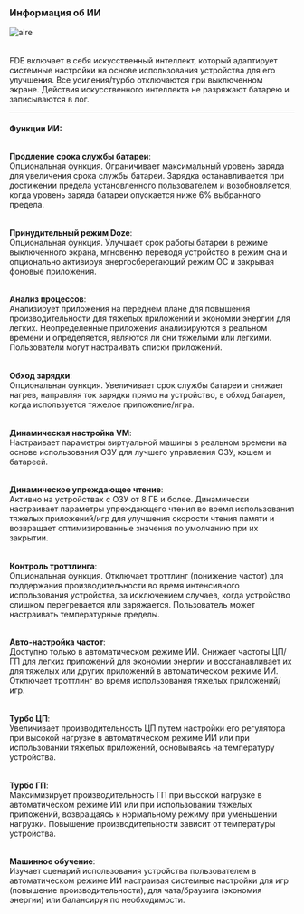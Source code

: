 ### Информация об ИИ
![aire](https://github.com/feravolt/FDE.AI-docs/blob/master/aire.png?raw=true)

######

FDE включает в себя искусственный интеллект, который адаптирует системные настройки на основе
использования устройства для его улучшения. Все усиления/турбо отключаются при выключенном
экране. Действия искусственного интеллекта не разряжают батарею и записываются в лог.

---

#### Функции ИИ:

######

**Продление срока службы батареи**:\
Опциональная функция. Ограничивает максимальный уровень заряда для увеличения срока службы
батареи. Зарядка останавливается при достижении предела установленного пользователем и
возобновляется, когда уровень заряда батареи опускается ниже 6% выбранного предела.

######

**Принудительный режим Doze**:\
Опциональная функция. Улучшает срок работы батареи в режиме выключенного экрана, мгновенно
переводя устройство в режим сна и опционально активируя энергосберегающий режим ОС и закрывая
фоновые приложения.

######

**Анализ процессов**:\
Анализирует приложения на переднем плане для повышения производительности для тяжелых приложений и
экономии энергии для легких. Неопределенные приложения анализируются в реальном времени и
определяется, являются ли они тяжелыми или легкими. Пользователи могут настраивать списки
приложений.

######

**Обход зарядки**:\
Опциональная функция. Увеличивает срок службы батареи и снижает нагрев, направляя ток зарядки прямо
на устройство, в обход батареи, когда используется тяжелое приложение/игра.

######

**Динамическая настройка VM**:\
Настраивает параметры виртуальной машины в реальном времени на основе использования ОЗУ для лучшего
управления ОЗУ, кэшем и батареей.

######

**Динамическое упреждающее чтение**:\
Активно на устройствах с ОЗУ от 8 ГБ и более. Динамически настраивает параметры упреждающего чтения
во время использования тяжелых приложений/игр для улучшения скорости чтения памяти и возвращает
оптимизированные значения по умолчанию при их закрытии.

######

**Контроль троттлинга**:\
Опциональная функция. Отключает троттлинг (понижение частот) для поддержания производительности во
время интенсивного использования устройства, за исключением случаев, когда устройство слишком
перегревается или заряжается. Пользователь может настраивать температурные пределы.

######

**Авто-настройка частот**:\
Доступно только в автоматическом режиме ИИ. Снижает частоты ЦП/ГП для легких приложений для экономии
энергии и восстанавливает их для тяжелых или других приложений в автоматическом режиме ИИ. Отключает
троттлинг во время использования тяжелых приложений/игр.

######

**Турбо ЦП**:\
Увеличивает производительность ЦП путем настройки его регулятора при высокой нагрузке в
автоматическом режиме ИИ или при использовании тяжелых приложений, основываясь на температуру
устройства.

######

**Турбо ГП**:\
Максимизирует производительность ГП при высокой нагрузке в автоматическом режиме ИИ или при
использовании тяжелых приложений, возвращаясь к нормальному режиму при уменьшении нагрузки.
Повышение производительности зависит от температуры устройства.

######

**Машинное обучение**:\
Изучает сценарий использования устройства пользователем в автоматическом режиме ИИ настраивая
системные настройки для игр (повышение производительности), для чата/браузига (экономия энергии) или
балансируя по необходимости.
